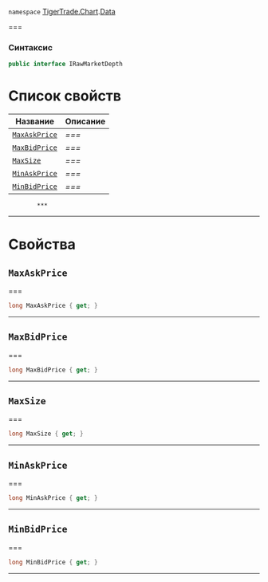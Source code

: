 
`namespace` [TigerTrade.Chart](../../TigerTrade.Chart.md).[Data](../../TigerTrade.Chart/Data.md)


===

### Синтаксис
```csharp
public interface IRawMarketDepth
```


# Список свойств
| Название | Описание |
| --- | --- |
| [`MaxAskPrice`](#property-maxaskprice) | *===* |
| [`MaxBidPrice`](#property-maxbidprice) | *===* |
| [`MaxSize`](#property-maxsize) | *===* |
| [`MinAskPrice`](#property-minaskprice) | *===* |
| [`MinBidPrice`](#property-minbidprice) | *===* |




            ***  
 ***  
# Свойства

## `MaxAskPrice`<a href="property-maxaskprice" id="property-maxaskprice"></a>
===
```csharp
long MaxAskPrice { get; }
```  
***

## `MaxBidPrice`<a href="property-maxbidprice" id="property-maxbidprice"></a>
===
```csharp
long MaxBidPrice { get; }
```  
***

## `MaxSize`<a href="property-maxsize" id="property-maxsize"></a>
===
```csharp
long MaxSize { get; }
```  
***

## `MinAskPrice`<a href="property-minaskprice" id="property-minaskprice"></a>
===
```csharp
long MinAskPrice { get; }
```  
***

## `MinBidPrice`<a href="property-minbidprice" id="property-minbidprice"></a>
===
```csharp
long MinBidPrice { get; }
```  
***

